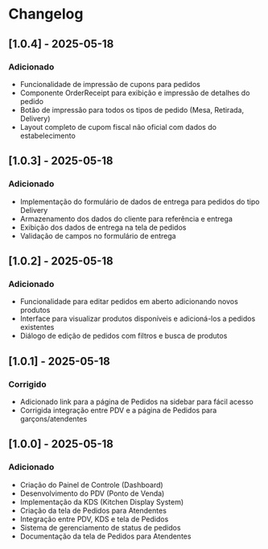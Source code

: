 
# Changelog

## [1.0.4] - 2025-05-18
### Adicionado
- Funcionalidade de impressão de cupons para pedidos
- Componente OrderReceipt para exibição e impressão de detalhes do pedido 
- Botão de impressão para todos os tipos de pedido (Mesa, Retirada, Delivery)
- Layout completo de cupom fiscal não oficial com dados do estabelecimento

## [1.0.3] - 2025-05-18
### Adicionado
- Implementação do formulário de dados de entrega para pedidos do tipo Delivery
- Armazenamento dos dados do cliente para referência e entrega
- Exibição dos dados de entrega na tela de pedidos
- Validação de campos no formulário de entrega

## [1.0.2] - 2025-05-18
### Adicionado
- Funcionalidade para editar pedidos em aberto adicionando novos produtos
- Interface para visualizar produtos disponíveis e adicioná-los a pedidos existentes
- Diálogo de edição de pedidos com filtros e busca de produtos

## [1.0.1] - 2025-05-18
### Corrigido
- Adicionado link para a página de Pedidos na sidebar para fácil acesso
- Corrigida integração entre PDV e a página de Pedidos para garçons/atendentes

## [1.0.0] - 2025-05-18
### Adicionado
- Criação do Painel de Controle (Dashboard)
- Desenvolvimento do PDV (Ponto de Venda)
- Implementação da KDS (Kitchen Display System)
- Criação da tela de Pedidos para Atendentes
- Integração entre PDV, KDS e tela de Pedidos
- Sistema de gerenciamento de status de pedidos
- Documentação da tela de Pedidos para Atendentes
